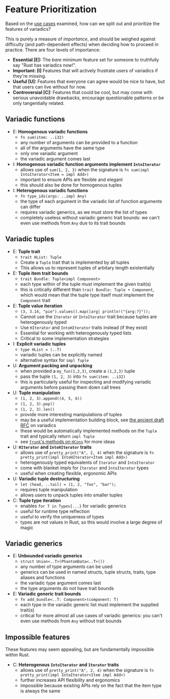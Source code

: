 # Feature Prioritization

Based on the [use cases](use-cases/use-cases.md) examined, how can we split out and prioritize the features of variadics?

This is purely a measure of *importance*, and should be weighed against difficulty (and path-dependent effects) when deciding how to proceed in practice.
There are four levels of importance:

- **Essential \[E\]:** The *bare* minimum feature set for someone to truthfully say "Rust has variadics now!".
- **Important: \[I\]** Features that will actively frustrate users of variadics if they're missing.
- **Useful \[U\]:** Features that everyone can agree would be nice to have, but that users can live without for now.
- **Controversial \[C\]:** Features that could be cool, but may come with serious unavoidable drawbacks, encourage questionable patterns or be only tangentially related.

## Variadic functions

- E: **Homogenous variadic functions**
  - `fn sum(item: ..i32)`
  - any number of arguments can be provided to a function
  - all of the arguments have the same type
  - only one variadic argument
  - the variadic argument comes last
- I: **Homogenous variadic function arguments implement `IntoIterator`**
  - allows use of `sum(1, 2, 3)` when the signature is `fn sum(impl IntoIterator<Item = impl Add>)`
  - important to ensure APIs are flexible and elegant
  - this should also be done for homogenous tuples
- I: **Heterogenous variadic functions**
  - `fn type_ids(args: ..impl Any)`
  - the type of each argument in the variadic list of function arguments can differ
  - requires variadic generics, as we must store the list of types
  - completely useless without variadic generic trait bounds: we can't even use methods from `Any` due to its trait bounds

## Variadic tuples

- E: **Tuple trait**
  - `trait HList: Tuple`
  - Create a `Tuple` trait that is implemented by all tuples
  - This allows us to represent tuples of arbitary length existentially
- E: **Tuple item trait bounds**
  - `trait Bundle: Tuple<impl Component>`
  - each type within of the tuple must implement the given trait(s)
  - this is critically different than `trait Bundle: Tuple + Component`, which would mean that the tuple type itself must implement the `Component` trait
- E: **Tuple value iteration**
  - `(3, 3.14, "pie").values().map(|arg| println!("{arg:?}"));`
  - Cannot use the `Iterator` or `IntoIterator` trait because tuples are heterogenously typed
  - Use `HIterator` and `IntoHIterator` traits instead (if they exist)
  - Essential for working with heterogenously typed lists
  - Critical to some implementation strategies
- I: **Explicit variadic tuples**
  - `type HList = (..T)`
  - variadic tuples can be explicitly named
  - alternative syntax for `impl Tuple`
- U: **Argument packing and unpacking**
  - when provided a `my_fun(1,2,3)`, create a `(1,2,3)` tuple
  - pass the tuple `(1, 2, 3)` into `fn sum(item: ..i32)`
  - this is particularly useful for inspecting and modifying variadic arguments before passing them down call trees
- U: **Tuple manipulation**
  - `(1, 2, 3).append((4, 5, 6))`
  - `(1, 2, 3).pop()`
  - `(1, 2, 3).len()`
  - provide more interesting manipulations of tuples
  - may be a useful implementation building block, see [the ancient draft RFC](https://github.com/rust-lang/rfcs/issues/376) on variadics
  - these would be automatically implemented methods on the `Tuple` trait and typically return `impl Tuple`
  - see [`frunk`'s methods on `HCons`](https://docs.rs/frunk/latest/frunk/hlist/struct.HCons.html) for more ideas
- U: **`HIterator` and `IntoHIterator` traits**
  - allows use of `pretty_print("A", 2, 4)` when the signature is `fn pretty_print(impl IntoHIterator<Item impl Add>)`
  - heterogenously typed equivalents of `Iterator` and `IntoIterator`
  - come with blanket impls for `Iterator` and `IntoIterator` types
  - useful when creating flexible, ergonomic APIs
- U: **Variadic tuple destructuring**
  - `let (head, ..tail) = (1, 2, "foo", "bar");`
  - requires tuple manipulation
  - allows users to unpack tuples into smaller tuples
- C: **Tuple type iteration**
  - enables `for T in Types{...}` for variadic generics
  - useful for runtime type reflection
  - useful to verify the uniqueness of types
  - types are not values in Rust, so this would involve a large degree of magic

## Variadic generics

- E: **Unbounded variadic generics**
  - `struct Union<..T>(PhantomData<..T>())`
  - any number of type arguments can be used
  - generics can be used in named structs, tuple structs, traits, type aliases and functions
  - the variadic type argument comes last
  - the type arguments do not have trait bounds
- E: **Variadic generic trait bounds**
  - `fn add_bundle<..T: Component>(component: T)`
  - each type in the variadic generic list must implement the supplied trait(s)
  - critical for more almost all use cases of variadic generics: you can't even use methods from `Any` without trait bounds

## Impossible features

These features may seem appealing, but are fundamentally impossible within Rust.

- C: **Heterogenous `IntoIterator` and `Iterator` traits**
  - allows use of `pretty_print("A", 2, 4)` when the signature is `fn pretty_print(impl IntoIterator<Item impl Add>)`
  - further increases API flexibility and ergonomics
  - impossible because existing APIs rely on the fact that the item type is always the same
